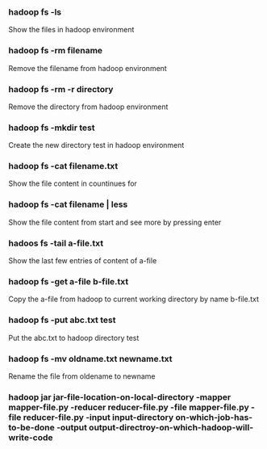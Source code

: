 ### hadoop fs -ls
Show the files in hadoop environment

### hadoop fs -rm filename
Remove the filename from hadoop environment

### hadoop fs -rm -r directory
Remove the directory from hadoop environment

### hadoop fs -mkdir test
Create the new directory test in hadoop environment

### hadoop fs -cat filename.txt
Show the file content in countinues for

### hadoop fs -cat filename | less
Show the file content from start and see more by pressing enter

### hadoos fs -tail a-file.txt
Show the last few entries of content of a-file

### hadoop fs -get a-file b-file.txt
Copy the a-file from hadoop to current working directory by name b-file.txt

### hadoop fs -put abc.txt test
Put the abc.txt to hadoop directory test

### hadoop fs -mv oldname.txt newname.txt
Rename the file from oldename to newname

### hadoop jar jar-file-location-on-local-directory -mapper mapper-file.py -reducer reducer-file.py -file mapper-file.py -file reducer-file.py -input input-directory on-which-job-has-to-be-done -output output-directroy-on-which-hadoop-will-write-code 